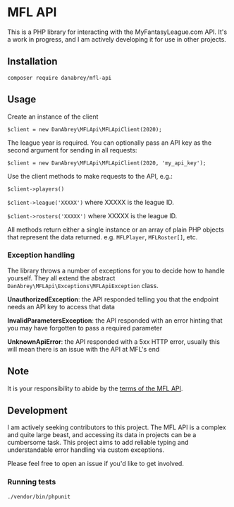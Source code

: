 # MFL API

This is a PHP library for interacting with the MyFantasyLeague.com API. It's a work in progress, and I am actively developing it for use in other projects.

## Installation

`composer require danabrey/mfl-api`

## Usage

Create an instance of the client

`$client = new DanAbrey\MFLApi\MFLApiClient(2020);`

The league year is required. You can optionally pass an API key as the second argument for sending in all requests:

`$client = new DanAbrey\MFLApi\MFLApiClient(2020, 'my_api_key');`

Use the client methods to make requests to the API, e.g.:

`$client->players()`

`$client->league('XXXXX')` where XXXXX is the league ID.

`$client->rosters('XXXXX')` where XXXXX is the league ID.

All methods return either a single instance or an array of plain PHP objects that represent the data returned. e.g. `MFLPlayer`, `MFLRoster[]`, etc.

### Exception handling

The library throws a number of exceptions for you to decide how to handle yourself. They all extend the abstract `DanAbrey\MFLApi\Exceptions\MFLApiException` class.

**UnauthorizedException**: the API responded telling you that the endpoint needs an API key to access that data

**InvalidParametersException**: the API responded with an error hinting that you may have forgotten to pass a required parameter

**UnknownApiError**: the API responded with a 5xx HTTP error, usually this will mean there is an issue with the API at MFL's end

## Note

It is your responsibility to abide by the [terms of the MFL API](https://www68.myfantasyleague.com/2020/api_info).

## Development

I am actively seeking contributors to this project. The MFL API is a complex and quite large beast, and accessing its data in projects can be a cumbersome task. This project aims to add reliable typing and understandable error handling via custom exceptions.

Please feel free to open an issue if you'd like to get involved.

### Running tests

`./vendor/bin/phpunit`